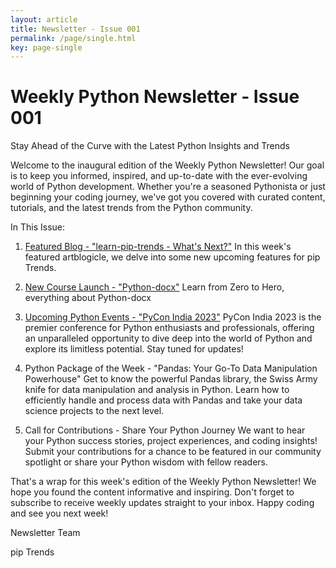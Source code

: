 ```yaml
---
layout: article
title: Newsletter - Issue 001
permalink: /page/single.html
key: page-single
---
```


# Weekly Python Newsletter - Issue 001

Stay Ahead of the Curve with the Latest Python Insights and Trends

Welcome to the inaugural edition of the Weekly Python Newsletter! Our goal is to keep you informed, inspired, and up-to-date with the ever-evolving world of Python development. Whether you're a seasoned Pythonista or just beginning your coding journey, we've got you covered with curated content, tutorials, and the latest trends from the Python community.

In This Issue:

1. [Featured Blog - "learn-pip-trends - What's Next?"](/blogs/whats-next.html)
In this week's featured artblogicle, we delve into some new upcoming features for pip Trends.

2. [New Course Launch - "Python-docx"](/getting-started/python-docx.html)
Learn from Zero to Hero, everything about Python-docx

3. [Upcoming Python Events - "PyCon India 2023"](https://in.pycon.org/2023/)
PyCon India 2023 is the premier conference for Python enthusiasts and professionals, offering an unparalleled opportunity to dive deep into the world of Python and explore its limitless potential. Stay tuned for updates!

4. Python Package of the Week - "Pandas: Your Go-To Data Manipulation Powerhouse"
Get to know the powerful Pandas library, the Swiss Army knife for data manipulation and analysis in Python. Learn how to efficiently handle and process data with Pandas and take your data science projects to the next level.

5. Call for Contributions - Share Your Python Journey
We want to hear your Python success stories, project experiences, and coding insights! Submit your contributions for a chance to be featured in our community spotlight or share your Python wisdom with fellow readers.

That's a wrap for this week's edition of the Weekly Python Newsletter! We hope you found the content informative and inspiring. Don't forget to subscribe to receive weekly updates straight to your inbox. Happy coding and see you next week!

Newsletter Team

pip Trends